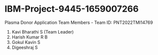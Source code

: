 # IBM-Project-9445-1659007266
Plasma Donor Application
Team Members - Team ID: PNT2022TMI14769
1. Kavi Bharathi S (Team Leader)
2. Harish Kumar R B
3. Gokul Kavin S
4. Digeeshraj S
